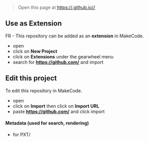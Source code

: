 > Open this page at [https://.github.io//](https://.github.io//)

## Use as Extension

FR - This repository can be added as an **extension** in MakeCode.

- open []()
- click on **New Project**
- click on **Extensions** under the gearwheel menu
- search for **https://github.com/** and import

## Edit this project

To edit this repository in MakeCode.

- open []()
- click on **Import** then click on **Import URL**
- paste **https://github.com/** and click import

#### Metadata (used for search, rendering)

- for PXT/
<script src="https://makecode.com/gh-pages-embed.js"></script><script>makeCodeRender("{{ site.makecode.home_url }}", "{{ site.github.owner_name }}/{{ site.github.repository_name }}");</script>
